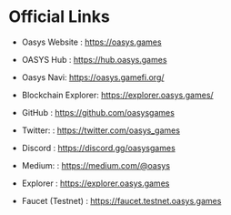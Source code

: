 # Official Links

- Oasys Website : https://oasys.games

- OASYS Hub : https://hub.oasys.games

- Oasys Navi: https://oasys.gamefi.org/

- Blockchain Explorer: https://explorer.oasys.games/

- GitHub : https://github.com/oasysgames  

- Twitter: : https://twitter.com/oasys_games  

- Discord : https://discord.gg/oasysgames

- Medium: : https://medium.com/@oasys  

- Explorer : https://explorer.oasys.games

- Faucet (Testnet) : https://faucet.testnet.oasys.games

